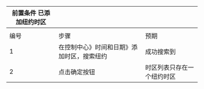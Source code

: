 | 前置条件 已添加纽约时区 |                                            |                            |
|-------------------------|--------------------------------------------|----------------------------|
|                         |                                            |                            |
| 编号                    | 步骤                                       | 预期                       |
| 1                       | 在控制中心》时间和日期》添加时区，搜索纽约 | 成功搜索到                 |
| 2                       | 点击确定按钮                               | 时区列表只存在一个纽约时区 |
